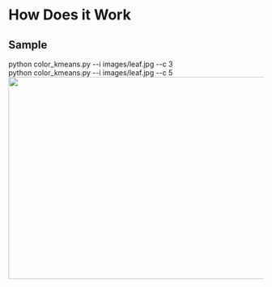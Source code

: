 # How Does it Work

<h2>Sample</h2>

 python color_kmeans.py --i images/leaf.jpg --c 3 <br>
 python color_kmeans.py --i images/leaf.jpg --c 5<br>
 <img src="https://github.com/kayaramazan/Hide-Object-In-Image---Python/blob/master/images/Screen%20Shot%202020-08-19%20at%2011.03.05.png" width="600" height="400">
